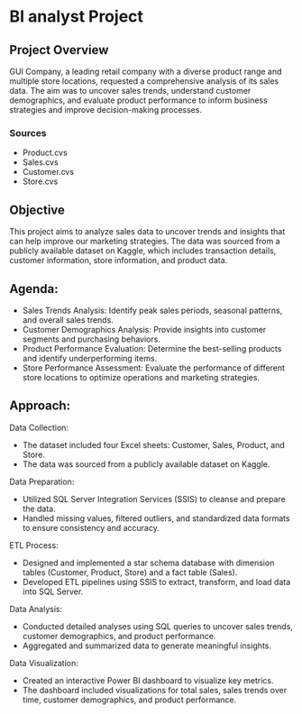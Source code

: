 # BI analyst Project

## Project Overview
GUI Company, a leading retail company with a diverse product range and multiple store locations, requested a comprehensive analysis of its sales data. The aim was to uncover sales trends, understand customer demographics, and evaluate product performance to inform business strategies and improve decision-making processes.

### Sources
- Product.cvs
- Sales.cvs
- Customer.cvs
- Store.cvs

## Objective
This project aims to analyze sales data to uncover trends and insights that can help improve our marketing strategies. The data was sourced from a publicly available dataset on Kaggle, which includes transaction details, customer information, store information, and product data.

## Agenda:

- Sales Trends Analysis: Identify peak sales periods, seasonal patterns, and overall sales trends.
- Customer Demographics Analysis: Provide insights into customer segments and purchasing behaviors.
- Product Performance Evaluation: Determine the best-selling products and identify underperforming items.
- Store Performance Assessment: Evaluate the performance of different store locations to optimize operations and marketing strategies.

## Approach:

Data Collection:

- The dataset included four Excel sheets: Customer, Sales, Product, and Store.
- The data was sourced from a publicly available dataset on Kaggle.

Data Preparation:

- Utilized SQL Server Integration Services (SSIS) to cleanse and prepare the data.
- Handled missing values, filtered outliers, and standardized data formats to ensure consistency and accuracy.

ETL Process:

- Designed and implemented a star schema database with dimension tables (Customer, Product, Store) and a fact table (Sales).
- Developed ETL pipelines using SSIS to extract, transform, and load data into SQL Server.

Data Analysis:

- Conducted detailed analyses using SQL queries to uncover sales trends, customer demographics, and product performance.
- Aggregated and summarized data to generate meaningful insights.

Data Visualization:

- Created an interactive Power BI dashboard to visualize key metrics.
- The dashboard included visualizations for total sales, sales trends over time, customer demographics, and product performance.


